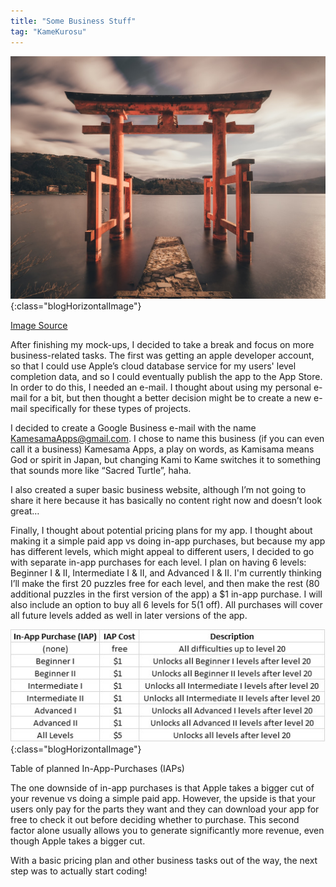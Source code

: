 ```yaml
---
title: "Some Business Stuff"
tag: "KameKurosu"
---
```


![Hakone Shrine](/assets/images/blog-kamekurosu/headers/hakone-shrine.jpg){:class="blogHorizontalImage"}
<figcaption class="blogImageSourceCaption"><a href="https://unsplash.com/photos/SBK40fdKbAg"><u>Image Source</u></a></figcaption>

After finishing my mock-ups, I decided to take a break and focus on more business-related tasks. <!--more-->The first was getting an apple developer account, so that I could use Apple’s cloud database service for my users' level completion data, and so I could eventually publish the app to the App Store. In order to do this, I needed an e-mail. I thought about using my personal e-mail for a bit, but then thought a better decision might be to create a new e-mail specifically for these types of projects.

I decided to create a Google Business e-mail with the name KamesamaApps@gmail.com. I chose to name this business (if you can even call it a business) Kamesama Apps, a play on words, as Kamisama means God or spirit in Japan, but changing Kami to Kame switches it to something that sounds more like “Sacred Turtle”, haha.

I also created a super basic business website, although I’m not going to share it here because it has basically no content right now and doesn’t look great…

Finally, I thought about potential pricing plans for my app. I thought about making it a simple paid app vs doing in-app purchases, but because my app has different levels, which might appeal to different users, I decided to go with separate in-app purchases for each level. I plan on having 6 levels: Beginner I & II, Intermediate I & II, and Advanced I & II. I'm currently thinking I’ll make the first 20 puzzles free for each level, and then make the rest (80 additional puzzles in the first version of the app) a $1 in-app purchase. I will also include an option to buy all 6 levels for $5 ($1 off). All purchases will cover all future levels added as well in later versions of the app.

![IAP Table](/assets/images/blog-kamekurosu/IAP_table.jpg){:class="blogHorizontalImage"}
<figcaption class="blogImageCaption">Table of planned In-App-Purchases (IAPs)</figcaption>

The one downside of in-app purchases is that Apple takes a bigger cut of your revenue vs doing a simple paid app. However, the upside is that your users only pay for the parts they want and they can download your app for free to check it out before deciding whether to purchase. This second factor alone usually allows you to generate significantly more revenue, even though Apple takes a bigger cut.

With a basic pricing plan and other business tasks out of the way, the next step was to actually start coding!
